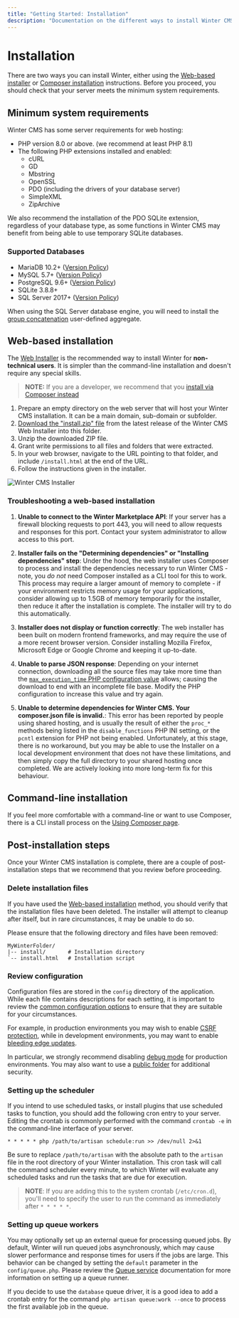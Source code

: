 ```yaml
---
title: "Getting Started: Installation"
description: "Documentation on the different ways to install Winter CMS for your next project."
---
```

# Installation

There are two ways you can install Winter, either using the [Web-based installer](#web-based-installation) or [Composer installation](../architecture/using-composer) instructions. Before you proceed, you should check that your server meets the minimum system requirements.

## Minimum system requirements

Winter CMS has some server requirements for web hosting:

- PHP version 8.0 or above. (we recommend at least PHP 8.1)
- The following PHP extensions installed and enabled:
    - cURL
    - GD
    - Mbstring
    - OpenSSL
    - PDO (including the drivers of your database server)
    - SimpleXML
    - ZipArchive

We also recommend the installation of the PDO SQLite extension, regardless of your database type, as some functions in Winter CMS may benefit from being able to use temporary SQLite databases.

### Supported Databases

- MariaDB 10.2+ ([Version Policy](https://mariadb.org/about/#maintenance-policy))
- MySQL 5.7+ ([Version Policy](https://en.wikipedia.org/wiki/MySQL#Release_history))
- PostgreSQL 9.6+ ([Version Policy](https://www.postgresql.org/support/versioning/))
- SQLite 3.8.8+
- SQL Server 2017+ ([Version Policy](https://docs.microsoft.com/en-us/lifecycle/products/?products=sql-server))

When using the SQL Server database engine, you will need to install the [group concatenation](https://github.com/orlando-colamatteo/ms-sql-server-group-concat-sqlclr) user-defined aggregate.

## Web-based installation

The [Web Installer](https://github.com/wintercms/web-installer) is the recommended way to install Winter for **non-technical users**. It is simpler than the command-line installation and doesn't require any special skills.

> **NOTE:** If you are a developer, we recommend that you [install via Composer instead](../architecture/using-composer)

1. Prepare an empty directory on the web server that will host your Winter CMS installation. It can be a main domain, sub-domain or subfolder.
2. [Download the "install.zip" file](https://github.com/wintercms/web-installer/releases/latest/download/install.zip) from the latest release of the Winter CMS Web Installer into this folder.
3. Unzip the downloaded ZIP file.
4. Grant write permissions to all files and folders that were extracted.
5. In your web browser, navigate to the URL pointing to that folder, and include `/install.html` at the end of the URL.
6. Follow the instructions given in the installer.

![Winter CMS Installer](https://github.com/wintercms/docs/blob/develop/images/web-installer.jpg?raw=true)

### Troubleshooting a web-based installation

1. **Unable to connect to the Winter Marketplace API**: If your server has a firewall blocking requests to port 443, you will need to allow requests and responses for this port. Contact your system administrator to allow access to this port.

2. **Installer fails on the "Determining dependencies" or "Installing dependencies" step**: Under the hood, the web installer uses Composer to process and install the dependencies necessary to run Winter CMS - note, you *do not* need Composer installed as a CLI tool for this to work. This process may require a larger amount of memory to complete - if your environment restricts memory usage for your applications, consider allowing up to 1.5GB of memory temporarily for the installer, then reduce it after the installation is complete. The installer will try to do this automatically.

3. **Installer does not display or function correctly**: The web installer has been built on modern frontend frameworks, and may require the use of a more recent browser version. Consider installing Mozilla Firefox, Microsoft Edge or Google Chrome and keeping it up-to-date.

4. **Unable to parse JSON response**: Depending on your internet connection, downloading all the source files may take more time than the [`max_execution_time` PHP configuration value](https://www.php.net/manual/en/info.configuration.php#ini.max-execution-time) allows; causing the download to end with an incomplete file base. Modify the PHP configuration to increase this value and try again.

5. **Unable to determine dependencies for Winter CMS. Your composer.json file is invalid.**: This error has been reported by people using shared hosting, and is usually the result of either the `proc_*` methods being listed in the `disable_functions` PHP INI setting, or the `pcntl` extension for PHP not being enabled. Unfortunately, at this stage, there is no workaround, but you may be able to use the Installer on a local development environment that does not have these limitations, and then simply copy the full directory to your shared hosting once completed. We are actively looking into more long-term fix for this behaviour.

## Command-line installation

If you feel more comfortable with a command-line or want to use Composer, there is a CLI install process on the [Using Composer page](../architecture/using-composer).

## Post-installation steps

Once your Winter CMS installation is complete, there are a couple of post-installation steps that we recommend that you review before proceeding.

### Delete installation files

If you have used the [Web-based installation](#web-based-installation) method, you should verify that the installation files have been deleted. The installer will attempt to cleanup after itself, but in rare circumstances, it may be unable to do so.

Please ensure that the following directory and files have been removed:

```treeview
MyWinterFolder/
|-- install/       # Installation directory
`-- install.html   # Installation script
```

### Review configuration

Configuration files are stored in the `config` directory of the application. While each file contains descriptions for each setting, it is important to review the [common configuration options](../setup/configuration) to ensure that they are suitable for your circumstances.

For example, in production environments you may wish to enable [CSRF protection](../setup/configuration#csrf-protection), while in development environments, you may want to enable [bleeding edge updates](../setup/configuration#bleeding-edge-updates).

In particular, we strongly recommend disabling [debug mode](../setup/configuration#debug-mode) for production environments. You may also want to use a [public folder](../setup/configuration#using-a-public-folder) for additional security.

### Setting up the scheduler

If you intend to use scheduled tasks, or install plugins that use scheduled tasks to function, you should add the following cron entry to your server. Editing the crontab is commonly performed with the command `crontab -e` in the command-line interface of your server.

```
* * * * * php /path/to/artisan schedule:run >> /dev/null 2>&1
```

Be sure to replace `/path/to/artisan` with the absolute path to the `artisan` file in the root directory of your Winter installation. This cron task will call the command scheduler every minute, to which Winter will evaluate any scheduled tasks and run the tasks that are due for execution.

> **NOTE**: If you are adding this to the system crontab (`/etc/cron.d`), you'll need to specify the user to run the command as immediately after `* * * * *`.

### Setting up queue workers

You may optionally set up an external queue for processing queued jobs. By default, Winter will run queued jobs asynchronously, which may cause slower performance and response times for users if the jobs are large. This behavior can be changed by setting the `default` parameter in the `config/queue.php`. Please review the [Queue service](../services/queues.md) documentation for more information on setting up a queue runner.

If you decide to use the `database` queue driver, it is a good idea to add a crontab entry for the command `php artisan queue:work --once` to process the first available job in the queue.
